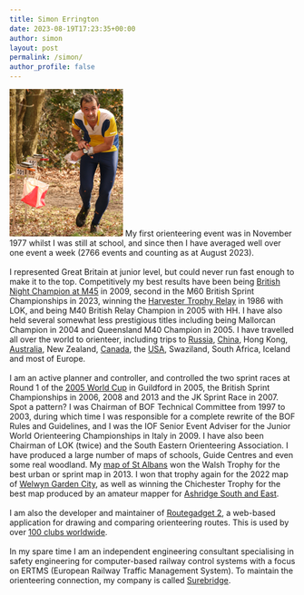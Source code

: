 ```yaml
---
title: Simon Errington
date: 2023-08-19T17:23:35+00:00
author: simon
layout: post
permalink: /simon/
author_profile: false
---
```


![Simon orienteering](/images/SimonErringtonAtBurnhamBeeches.png 'Simon orienteering') My first orienteering event was in November 1977 whilst I was still at school, and since then I have averaged well over one event a week (2766 events and counting as at August 2023).\
\
I represented Great Britain at junior level, but could never run fast enough to make it to the top. Competitively my best results have been being [British Night Champion at M45](/british-night-champion-2009-mytchett/) in 2009, second in the M60 British Sprint Championships in 2023, winning the [Harvester Trophy Relay](/of-night-and-light-and-the-half-light/) in 1986 with LOK, and being M40 British Relay Champion in 2005 with HH. I have also held several somewhat less prestigious titles including being Mallorcan Champion in 2004 and Queensland M40 Champion in 2005. I have travelled all over the world to orienteer, including trips to [Russia](/moscow-ringworld-1994/), [China](/china-3-day-event-1995-guangzhou/), Hong Kong, [Australia](/orienteering-on-the-woolwich-ferry/), New Zealand, [Canada](/canadian-orienteering-championships-1996/), the [USA](/world-orienteering-championships-93/), Swaziland, South Africa, Iceland and most of Europe.\
\
I am an active planner and controller, and controlled the two sprint races at Round 1 of the [2005 World Cup](/controlling-the-world-cup-sprint-races/) in Guildford in 2005, the British Sprint Championships in 2006, 2008 and 2013 and the JK Sprint Race in 2007. Spot a pattern? I was Chairman of BOF Technical Committee from 1997 to 2003, during which time I was responsible for a complete rewrite of the BOF Rules and Guidelines, and I was the IOF Senior Event Adviser for the Junior World Orienteering Championships in Italy in 2009. I have also been Chairman of LOK (twice) and the South Eastern Orienteering Association. I have produced a large number of maps of schools, Guide Centres and even some real woodland. My [map of St Albans](http://www.happyherts.routegadget.co.uk/rg2/#122) won the Walsh Trophy for the best urban or sprint map in 2013. I won that trophy again for the 2022 map of [Welwyn Garden City](https://www.happyherts.routegadget.co.uk/rg2/#387), as well as winning the Chichester Trophy for the best map produced by an amateur mapper for [Ashridge South and East](https://www.happyherts.routegadget.co.uk/rg2/#383).\
\
I am also the developer and maintainer of [Routegadget 2](https://github.com/Maprunner/rg2), a web-based application for drawing and comparing orienteering routes. This is used by over [100 clubs worldwide](http://www.maprunner.co.uk/rg2-stats/sites).\
\
In my spare time I am an independent engineering consultant specialising in safety engineering for computer-based railway control systems with a focus on ERTMS (European Railway Traffic Management System). To maintain the orienteering connection, my company is called [Surebridge](http://www.surebridge.co.uk).
